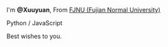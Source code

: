I'm **@Xuuyuan**, From [FJNU (Fujian Normal University)](https://fjnu.edu.cn)

Python / JavaScript

Best wishes to you.
